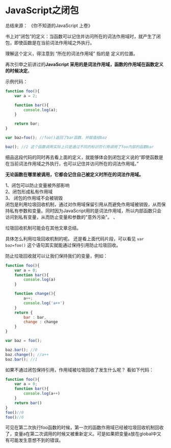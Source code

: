 # JavaScript之闭包

总结来源： 《你不知道的JavaScript 上卷》

书上对“闭包”的定义：当函数可以记住并访问所在的词法作用域时，就产生了闭包，即使函数是在当前词法作用域之外执行。

理解这个定义，得注意到 “所在的词法作用域” 指的是 定义的位置。

再次引申之前讲过的**JavaScript 采用的是词法作用域，函数的作用域在函数定义的时候决定**。

示例代码：

``` javascript
function foo(){
    var a = 2;

    function bar(){
        console.log(a); 
    }

    return bar;
}

var baz=foo(); //foo()返回了bar函数，并赋值给baz

baz(); //2 这个函数调用实际上只是通过不同的标识符引用调用了foo内部的函数bar
```

细品这段代码的同时再去看上面的定义，就能够体会到闭包定义说的“即使函数是在当前词法作用域之外执行，也可以记住并访问所在的词法作用域。”

**无论函数在哪里被调用，它都会记住自己被定义时所在的词法作用域。**

1、闭包可以防止变量被外部影响  
2、闭包形成私有作用域  
3、 闭包的作用域不会被销毁  
闭包是利用垃圾回收机制，通过对作用域保留引用从而避免作用域被销毁，从而保持私有参数和变量。同时因为JavaScript用的是词法作用域，所以内部函数只会访问到私有变量，从而防止变量和参数的"意外污染"。 、

垃圾回收机制可能会在其他文章总结。

具体怎么利用垃圾回收机制的呢。 还是看上面代码片段，可以看见
` var baz=foo() `  这个语句其实就能通过保持引用防止垃圾回收。

防止垃圾回收就可以让我们保持我们的变量，例如：

``` javascript
function foo(){
    var a = 0;
    function bar(){
        console.log(a)
    }

    function change(){
        a++;
        console.log('a++')
    }
    return {
        bar : bar,
        change : change
    }
}

var baz = foo();

baz.bar(); //0
baz.change(); //a++
baz.bar(); //1
```

如果不通过闭包保持引用，作用域被垃圾回收了发生什么呢？ 看如下代码：

``` javascript
function foo(){
    var a = 0;
    function bar(){
        console.log(a++)
    }
    return bar()
}
foo()//0
foo()//0
```

可见在第二次执行foo函数的时候，第一次的函数作用域已经被垃圾回收机制回收了，变量a在第二次调用的时候又被重新定义。可是如果把变量a放在global中又有可能发生意想不到的错误。
